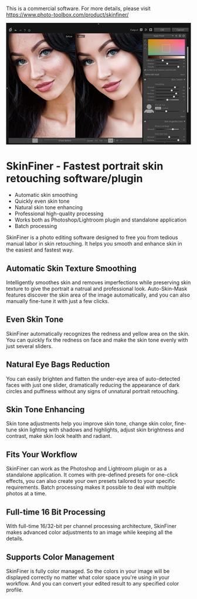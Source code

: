 This is a commercial software. For more details, please visit https://www.photo-toolbox.com/product/skinfiner/

![screenshot](/skinfiner-features-main.jpg)

# SkinFiner - Fastest portrait skin retouching software/plugin
* Automatic skin smoothing
* Quickly even skin tone
* Natural skin tone enhancing
* Professional high-quality processing
* Works both as Photoshop/Lightroom plugin and standalone application
* Batch processing

SkinFiner is a photo editing software designed to free you from tedious manual labor in skin retouching. It helps you smooth and enhance skin in the easiest and fastest way.

## Automatic Skin Texture Smoothing
Intelligently smoothes skin and removes imperfections while preserving skin texture to give the portrait a natrual and professional look. Auto-Skin-Mask features discover the skin area of the image automatically, and you can also manually fine-tune it with just a few clicks.

## Even Skin Tone
SkinFiner automatically recognizes the redness and yellow area on the skin. You can quickly fix the redness on face and make the skin tone evenly with just several sliders.

## Natural Eye Bags Reduction
You can easily brighten and flatten the under-eye area of auto-detected faces with just one slider, dramatically reducing the appearance of dark circles and puffiness without any signs of unnatural portrait retouching.

## Skin Tone Enhancing
Skin tone adjustments help you improve skin tone, change skin color, fine-tune skin lighting with shadows and highlights, adjust skin brightness and contrast, make skin look health and radiant.

## Fits Your Workflow
SkinFiner can work as the Photoshop and Lightroom plugin or as a standalone application. It comes with pre-defined presets for one-click effects, you can also create your own presets tailored to your specific requirements. Batch processing makes it possible to deal with multiple photos at a time.

## Full-time 16 Bit Processing
With full-time 16/32-bit per channel processing architecture, SkinFiner makes advanced color adjustments to an image while keeping all the details.

## Supports Color Management
SkinFiner is fully color managed. So the colors in your image will be displayed correctly no matter what color space you're using in your workflow. And you can convert your edited result to any specified color profile.
